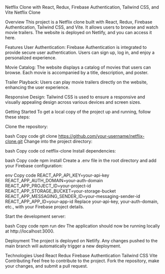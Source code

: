 Netflix Clone with React, Redux, Firebase Authentication, Tailwind CSS, and Vite
Netflix Clone

Overview
This project is a Netflix clone built with React, Redux, Firebase Authentication, Tailwind CSS, and Vite. It allows users to browse and watch movie trailers. The website is deployed on Netlify, and you can access it here.

Features
User Authentication: Firebase Authentication is integrated to provide secure user authentication. Users can sign up, log in, and enjoy a personalized experience.

Movie Catalog: The website displays a catalog of movies that users can browse. Each movie is accompanied by a title, description, and poster.

Trailer Playback: Users can play movie trailers directly on the website, enhancing the user experience.

Responsive Design: Tailwind CSS is used to ensure a responsive and visually appealing design across various devices and screen sizes.

Getting Started
To get a local copy of the project up and running, follow these steps:

Clone the repository:

bash
Copy code
git clone https://github.com/your-username/netflix-clone.git
Change into the project directory:

bash
Copy code
cd netflix-clone
Install dependencies:

bash
Copy code
npm install
Create a .env file in the root directory and add your Firebase configuration:

env
Copy code
REACT_APP_API_KEY=your-api-key
REACT_APP_AUTH_DOMAIN=your-auth-domain
REACT_APP_PROJECT_ID=your-project-id
REACT_APP_STORAGE_BUCKET=your-storage-bucket
REACT_APP_MESSAGING_SENDER_ID=your-messaging-sender-id
REACT_APP_APP_ID=your-app-id
Replace your-api-key, your-auth-domain, etc., with your Firebase project details.

Start the development server:

bash
Copy code
npm run dev
The application should now be running locally at http://localhost:3000.

Deployment
The project is deployed on Netlify. Any changes pushed to the main branch will automatically trigger a new deployment.

Technologies Used
React
Redux
Firebase Authentication
Tailwind CSS
Vite
Contributing
Feel free to contribute to the project. Fork the repository, make your changes, and submit a pull request.
